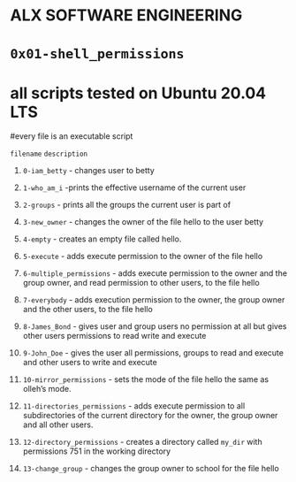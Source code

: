 
# ALX SOFTWARE ENGINEERING
# `0x01-shell_permissions`
# all scripts tested on Ubuntu 20.04 LTS
#every file is an executable script 

`filename`              `description`

1. `0-iam_betty` -  changes user to betty

2. `1-who_am_i`   -prints the effective username of the current user

3. `2-groups` - prints all the groups the current user is part of

4. `3-new_owner` -  changes the owner of the file hello to the user betty

5. `4-empty` -  creates an empty file called hello.

6. `5-execute` -  adds execute permission to the owner of the file hello

7. `6-multiple_permissions` - adds execute permission to the owner and the group owner, and read permission to other users, to the file hello

8. `7-everybody` -  adds execution permission to the owner, the group owner and the other users, to the file hello

9. `8-James_Bond` - gives user and group users no permission at all but gives other users permissions to read write and execute

10. `9-John_Doe` - gives the user all permissions, groups to read and execute and other users to write and execute

11. `10-mirror_permissions` - sets the mode of the file hello the same as olleh’s mode.

12. `11-directories_permissions` - adds execute permission to all subdirectories of the current directory for the owner, the group owner and all other users.

13. `12-directory_permissions` - creates a directory called `my_dir` with permissions 751 in the working directory

14. `13-change_group` - changes the group owner to school for the file hello

